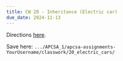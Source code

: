 ```yaml
---
title: CW 20 - Inheritance (Electric car)
due_date: 2024-11-13
---
```


Directions [here](https://github.com/novillo-cs/apcsa_material/blob/main/classwork/20_electric_cars/directions.md).

Save here: `.../APCSA_1/apcsa-assignments-YourUsername/classwork/20_electric_cars/`
